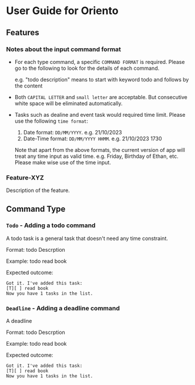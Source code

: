 # User Guide for Oriento

## Features 

### Notes about the input command format

- For each type command, a specific `COMMAND FORMAT` is required. Please go to the following to look for the details of each command.


  e.g. "todo description" means to start with keyword todo and follows by the content


- Both `CAPITAL LETTER` and `small letter` are acceptable. But consecutive white space will be eliminated automatically.

- Tasks such as dealine and event task would required time limit. Please use the following `time format`:
  1. Date format: `DD/MM/YYYY`. e.g. 21/10/2023
  2. Date-Time format: `DD/MM/YYYY HHMM`. e.g. 21/10/2023 1730

     
  Note that apart from the above formats, the current version of app will treat any     time input as valid time. e.g. Friday, Birthday of Ethan, etc. Please make wise use   of the time input.

### Feature-XYZ

Description of the feature.

## Command Type

### `Todo` - Adding a todo command

A todo task is a general task that doesn't need any time constraint.

Format: todo Descrption

Example: todo read book

Expected outcome:

```
Got it. I've added this task:
[T][ ] read book
Now you have 1 tasks in the list.
```

### `Deadline` - Adding a deadline command

A deadline 

Format: todo Descrption

Example: todo read book

Expected outcome:

```
Got it. I've added this task:
[T][ ] read book
Now you have 1 tasks in the list.
```
